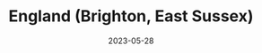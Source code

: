 ---
post_id:    2023-05-GB
title:      England (Brighton, East Sussex)
date:       2023-05-28
date_start: 2023-05-28
date_end:   2023-05-28
images:
  - ext:    2023-05-GB_00.jpg
    width:  3000
    height: 2143
    ar:			5-7
    date:   2023-05-28
    loc:    England
    meta:   Brighton Palace Pier
tags:
  - Travel
  - Europe
---